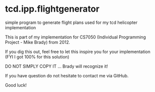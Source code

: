 tcd.ipp.flightgenerator
=======================

simple program to  generate flight plans used for my tcd helicopter implementation

This is part of my implementation for CS7050 (Individual Programming Project - Mike Brady) from 2012.

If you dig this out, feel free to let this inspire you for your implementation (FYI I got 100% for this solution)

DO NOT SIMPLY COPY IT ... Brady will recognize it! 

If you have question do not hesitate to contact me via GitHub.

Good luck!
